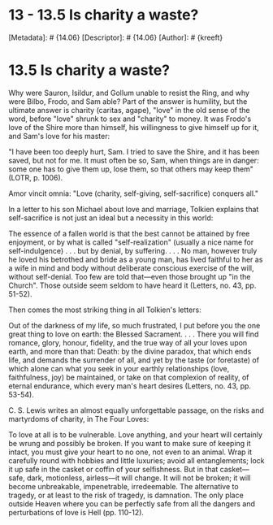 # 13 - 13.5 Is charity a waste?
[Metadata]: # {14.06}
[Descriptor]: # {14.06}
[Author]: # {kreeft}

# 13.5 Is charity a waste?
Why were Sauron, Isildur, and Gollum unable to resist the Ring, and why were
Bilbo, Frodo, and Sam able? Part of the answer is humility, but the ultimate
answer is charity (caritas, agape), "love" in the old sense of the word, before
"love" shrunk to sex and "charity" to money. It was Frodo's love of the Shire
more than himself, his willingness to give himself up for it, and Sam's love
for his master:

"I have been too deeply hurt, Sam. I tried to save the Shire, and it has been
saved, but not for me. It must often be so, Sam, when things are in danger:
some one has to give them up, lose them, so that others may keep them" (LOTR,
p. 1006).

Amor vincit omnia: "Love (charity, self-giving, self-sacrifice) conquers all."

In a letter to his son Michael about love and marriage, Tolkien explains that
self-sacrifice is not just an ideal but a necessity in this world:

The essence of a fallen world is that the best cannot be attained by free
enjoyment, or by what is called "self-realization" (usually a nice name for
self-indulgence) . . . but by denial, by suffering. . . . No man, however truly
he loved his betrothed and bride as a young man, has lived faithful to her as a
wife in mind and body without deliberate conscious exercise of the will,
without self-denial. Too few are told that—even those brought up "in the
Church". Those outside seem seldom to have heard it (Letters, no. 43, pp.
51-52).

Then comes the most striking thing in all Tolkien's letters:

Out of the darkness of my life, so much frustrated, I put before you the one
great thing to love on earth: the Blessed Sacrament. . . . There you will find
romance, glory, honour, fidelity, and the true way of all your loves upon
earth, and more than that: Death: by the divine paradox, that which ends life,
and demands the surrender of all, and yet by the taste (or foretaste) of which
alone can what you seek in your earthly relationships (love, faithfulness, joy)
be maintained, or take on that complexion of reality, of eternal endurance,
which every man's heart desires (Letters, no. 43, pp. 53-54).

C. S. Lewis writes an almost equally unforgettable passage, on the risks and
martyrdoms of charity, in The Four Loves:

To love at all is to be vulnerable. Love anything, and your heart will
certainly be wrung and possibly be broken. If you want to make sure of keeping
it intact, you must give your heart to no one, not even to an animal. Wrap it
carefully round with hobbies and little luxuries; avoid all entanglements; lock
it up safe in the casket or coffin of your selfishness. But in that
casket—safe, dark, motionless, airless—it will change. It will not be broken;
it will become unbreakable, impenetrable, irredeemable. The alternative to
tragedy, or at least to the risk of tragedy, is damnation. The only place
outside Heaven where you can be perfectly safe from all the dangers and
perturbations of love is Hell (pp. 110-12).

